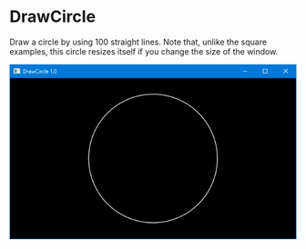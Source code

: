 # DrawCircle

Draw a circle by using 100 straight lines. Note that, unlike the square examples, this circle resizes itself
if you change the size of the window.

![Circle in a window.](ScreenCap.png "Circle in a window.")